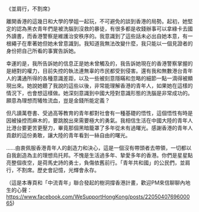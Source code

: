 《並肩行，不割席》

離開香港的這幾日和大學的學姐一起玩，不可避免的談到香港的局勢。起初，她堅定的認為黑衣青年們是被洗腦到沒救的暴徒，有很多都是收錢辦事可以拿綠卡去國外讀書，而香港警察是維護治安秩序的。我意識到了這些話未必出自她本意，有一根繩子在牽著她但她未曾意識到。我知道我無法改變什麼，我只能以一個見證者的身份把自己所看的事實告訴她。

幸運的是，我所告訴她的信息正是她未曾觸及的，我告訴她現在的香港警察掌握的是絕對的權力，目前失控的執法連無辜的市民都受到侵害。還有我和無數港台青年人的溝通所得的各種意識差距，以及一些被刻意隱瞞和忽略的細節一點一滴得被顯現出來。她說她聽了我說的這些以後，非常能理解香港的青年人，如果她在這樣的情況下，也會想這樣做。她深刻意識到中國大陸對意識形態的洗腦是非常成功的。願意為理想而犧牲流血，豈是金錢所能定義？

但凡讀萬卷書、受過高等教育的青年都對社會有一種基礎的悟性，這個悟性有時是因被操控而麻木的，要跳脫出來需要極大的勇氣。我相信生活在中國大陸的青年人比港台要更苦更壓力，畢竟那個黑暗籠罩了多年從未有過曙光。感謝香港的青年人貢獻的這份勇敢，讓大陸的青年看到一絲自由的曙光。

……由衷佩服香港青年人的創造力和決心，這是一個沒有帶頭者去帶領，一切都以自我創造為主的理想烏托邦。不愧是生活過多年、摯愛多年的香港。你們是星星點亮整個夜空，是荷馬史詩的勇士，負傷依舊前行。「青年共和國」的公民們，並肩行，不割席。歷史會記憶，光輝會永存。

（這是本專頁和「中流青年」聯合發起的樹洞撐香港計畫，歡迎PM來信聊聊內地生的心聲：https://www.facebook.com/WeSupportHongKong/posts/2205040769600065)